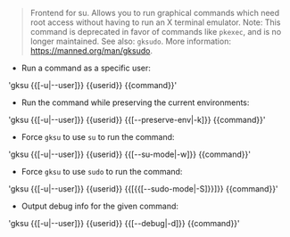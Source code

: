 > Frontend for su.
> Allows you to run graphical commands which need root access without having to run an X terminal emulator.
> Note: This command is deprecated in favor of commands like `pkexec`, and is no longer maintained.
> See also: `gksudo`.
> More information: <https://manned.org/man/gksudo>.

- Run a command as a specific user:

'gksu {{[-u|--user]}} {{userid}} {{command}}'

- Run the command while preserving the current environments:

'gksu {{[-u|--user]}} {{userid}} {{[--preserve-env|-k]}} {{command}}'

- Force `gksu` to use `su` to run the command:

'gksu {{[-u|--user]}} {{userid}} {{[--su-mode|-w]}} {{command}}'

- Force `gksu` to use `sudo` to run the command:

'gksu {{[-u|--user]}} {{userid}} {{[{{[--sudo-mode|-S]}}]}} {{command}}'

- Output debug info for the given command:

'gksu {{[-u|--user]}} {{userid}} {{[--debug|-d]}} {{command}}'
